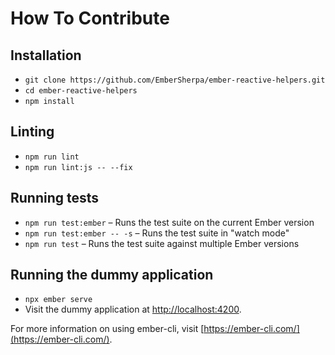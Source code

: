 # How To Contribute

## Installation

* `git clone https://github.com/EmberSherpa/ember-reactive-helpers.git`
* `cd ember-reactive-helpers`
* `npm install`

## Linting

* `npm run lint`
* `npm run lint:js -- --fix`

## Running tests

* `npm run test:ember` – Runs the test suite on the current Ember version
* `npm run test:ember -- -s` – Runs the test suite in "watch mode"
* `npm run test` – Runs the test suite against multiple Ember versions

## Running the dummy application

* `npx ember serve`
* Visit the dummy application at [http://localhost:4200](http://localhost:4200).

For more information on using ember-cli, visit [https://ember-cli.com/](https://ember-cli.com/).
